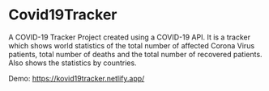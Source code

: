 # Covid19Tracker
A COVID-19 Tracker Project created using a COVID-19 API. It is a tracker which shows world statistics of the total number of affected Corona Virus patients, total number of deaths and the total number of recovered patients. Also shows the statistics by countries.

Demo: https://kovid19tracker.netlify.app/
